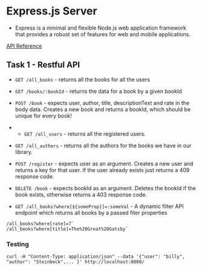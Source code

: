 # Express.js Server

* Express is a minimal and flexible Node.js web application framework that provides a robust set of features for web and mobile applications.

[API Reference](http://expressjs.com/api.html)


## Task 1 - Restful API

* `GET /all_books` - returns all the books for all the users
* `GET /books/:bookId` - returns the data for a book by a given bookId
* `POST /book` - expects user, author, title, descriptionText and rate in the body data. Creates a new book and returns a bookId, which should be unique for every book!
* * `GET /all_users` - returns all the registered users.
* `GET /all_authors` - returns all the authors for the books we have in our library.
* `POST /register` - expects user as an argument. Creates a new user and returns a key for that user. If the user already exists just returns a 409 response code.
* `DELETE /book` - expects bookId as an argument. Deletes the bookId if the book exists, otherwise returns a 403 response code.

* `GET /all_books?where[${someProp}]=:someVal` - A dynamic filter API endpoint which returns all books by a passed fiter properties
```
/all_books?where[rate]=7`
/all_books?where[title]=The%20Great%20Gatsby`
```

### Testing
```
curl -H "Content-Type: application/json" --data '{"user": "billy", "author": "Steinbeck",... }' http://localhost:8080/
```